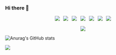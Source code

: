 ### Hi there 👋

<!--
**gaeunamy/gaeunamy** is a ✨ _special_ ✨ repository because its `README.md` (this file) appears on your GitHub profile.

Here are some ideas to get you started:

- 🔭 I’m currently working on ...
- 🌱 I’m currently learning ...
- 👯 I’m looking to collaborate on ...
- 🤔 I’m looking for help with ...
- 💬 Ask me about ...
- 📫 How to reach me: ...
- 😄 Pronouns: ...
- ⚡ Fun fact: ...
-->

<p align="center">
<img src="https://img.shields.io/badge/C-A8B9CC?style=flat&logo=C&logoColor=white"/></a> &nbsp
<img src="https://img.shields.io/badge/c++-00599C?style=flat&logo=c%2B%2B&logoColor=white"/></a> &nbsp 
<img src="https://img.shields.io/badge/Python-3776AB?style=flat&logo=Python&logoColor=white"/></a> &nbsp
<img src="https://img.shields.io/badge/Java-FFFFFF?style=flat&logo=OpenJDK&logoColor=black"/></a> &nbsp
<img src="https://img.shields.io/badge/ML/DL-F9AB00?style=flat&logo=Google Colab&logoColor=white"/></a> &nbsp 
<img src="https://img.shields.io/badge/Android Studio-3DDC84?style=flat&logo=Android Studio&logoColor=white"/></a> &nbsp 
<img src="https://img.shields.io/badge/Linux-FCC624?style=flat&logo=Linux&logoColor=black"/>
<p align="center">
<a href="https://www.instagram.com/sometting20/" target="_blank"><img src="https://img.shields.io/badge/Instagram-E4405F?style=flat&logo=Instagram&logoColor=white"/></a></a></p>

![Anurag's GitHub stats](https://github-readme-stats.vercel.app/api?username=gaeunamy&show_icons=true&theme=vue)

<a href="https://github.com/gaeunamy/ICE_university">
  <img align="center" src="https://github-readme-stats.vercel.app/api/pin/?username=gaeunamy&repo=ICE_university&theme=vue" />
</a>
